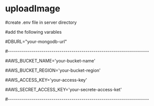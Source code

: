 # uploadImage

#create .env file in server directory

#add the following varables 


#DBURL="your-mongodb-url"

#-----------------------------------------------------------------------

#AWS_BUCKET_NAME='your-bucket-name'

#AWS_BUCKET_REGION='your-bucket-region'

#AWS_ACCESS_KEY='your-access-key'

#AWS_SECRET_ACCESS_KEY='your-secrete-access-ket'

#-----------------------------------------------------------------------
